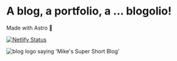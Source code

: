 # A blog, a portfolio, a ... blogolio!

Made with Astro 🚀

[![Netlify Status](https://api.netlify.com/api/v1/badges/31eac531-d756-4eb8-b3af-b875eada7307/deploy-status)](https://app.netlify.com/sites/mray-blogolio/deploys)

![blog logo saying 'Mike's Super Short Blog'](https://i.imgur.com/WNfdLE1.png)
